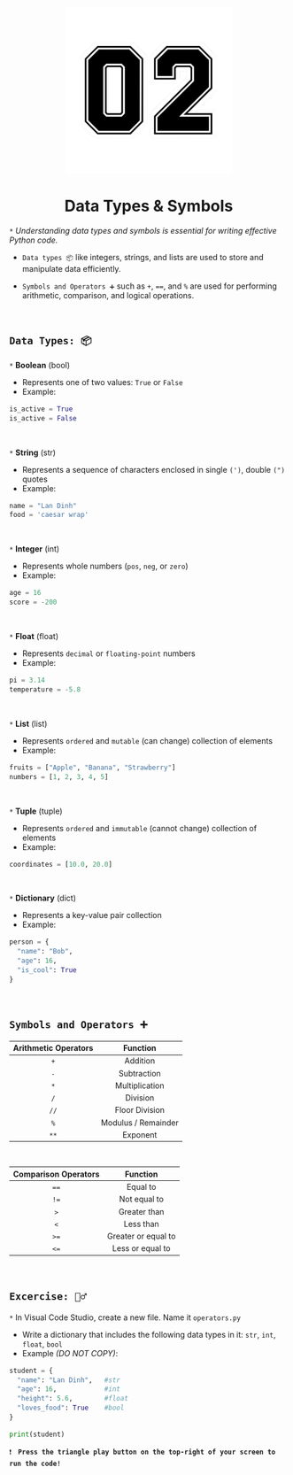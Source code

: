 <div align="center">
    <img src="https://github.com/viethaa/intro-to-python/blob/daadf2f6df685972f825ac92ce80dba537d56f88/assets/02" alt="02" width="300">
    <h1>Data Types & Symbols</h1>
</div>

 `*` *Understanding data types and symbols is essential for writing effective Python code.*

 - `Data types 📦` like integers, strings, and lists are used to store and manipulate data efficiently.

 - `Symbols and Operators ➕` such as `+`, `==`, and `%` are used for performing arithmetic, comparison, and logical operations.

<br>

## ```Data Types: 📦```

`*` **Boolean** (bool)
- Represents one of two values: `True` or `False`
- Example:
```python
is_active = True
is_active = False
```
<br>

`*` **String** (str)
- Represents a sequence of characters enclosed in single `(')`, double `(")` quotes
- Example:
```python
name = "Lan Dinh"
food = 'caesar wrap'
```

<br>

`*` **Integer** (int)
- Represents whole numbers (`pos`, `neg`, or `zero`)
- Example:
```python
age = 16
score = -200
```

<br>

`*` **Float** (float)
- Represents `decimal` or `floating-point` numbers
- Example:
```python
pi = 3.14
temperature = -5.8
```

<br>

`*` **List** (list)
- Represents `ordered` and `mutable` (can change) collection of elements
- Example:
```python
fruits = ["Apple", "Banana", "Strawberry"]
numbers = [1, 2, 3, 4, 5]
```

<br> 

`*` **Tuple** (tuple)
- Represents `ordered` and `immutable` (cannot change) collection of elements
- Example:
```python
coordinates = [10.0, 20.0]
```

<br>

`*` **Dictionary** (dict)
- Represents a key-value pair collection
- Example:
```python
person = {
  "name": "Bob",
  "age": 16,
  "is_cool": True
}
```

<br>

## ```Symbols and Operators ➕```

| Arithmetic Operators | Function               |  
|:----------------------:|:-----------------------:|  
| `+`                 | Addition              |  
| `-`                 | Subtraction           |  
| `*`                 | Multiplication        |  
| `/`                 | Division              |  
| `//`                | Floor Division        |  
| `%`                 | Modulus / Remainder   | 
| `**`                 | Exponent   | 

<br>

| Comparison Operators | Function               |  
|:----------------------:|:-----------------------:|  
| `==`                 | Equal to              |  
| `!=`                 | Not equal to          |  
| `>`                 | Greater than        |  
| `<`                 | Less than              |  
| `>=`                | Greater or equal to        |  
| `<=`                 | Less or equal to   | 

<br>

## ```Excercise: 🏋️‍♂️```

`*` In Visual Code Studio, create a new file. Name it `operators.py`

- Write a dictionary that includes the following data types in it: `str`, `int`, `float`, `bool`
- Example *(DO NOT COPY)*:
```python
student = {
  "name": "Lan Dinh",   #str
  "age": 16,            #int
  "height": 5.6,        #float
  "loves_food": True    #bool
}
```

```python
print(student)
```

`❗` &nbsp; **`Press the triangle play button on the top-right of your screen to run the code!`**
